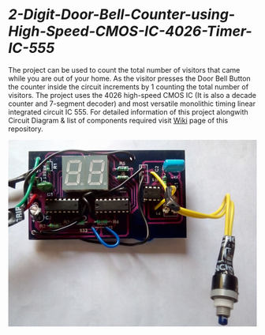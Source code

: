 # _2-Digit-Door-Bell-Counter-using-High-Speed-CMOS-IC-4026-Timer-IC-555_
The project can be used to count the total number of visitors that came while you are out of your home. As the visitor presses the Door Bell Button the counter inside the circuit increments by 1 counting the total number of visitors. The project uses the 4026 high-speed CMOS IC (It is also a decade counter and 7-segment decoder) and most versatile monolithic timing linear integrated circuit IC 555.
For detailed information of this project alongwith Circuit Diagram & list of components required visit [Wiki](https://github.com/pranavkhatale/2-Digit-Door-Bell-Counter-using-High-Speed-CMOS-IC-4026-Timer-IC-555/wiki) page of this repository.

![](https://github.com/pranavkhatale/2-Digit-Door-Bell-Counter-using-High-Speed-CMOS-IC-4026-Timer-IC-555/blob/master/Final%20Project%20Image.jpg?raw=true)
